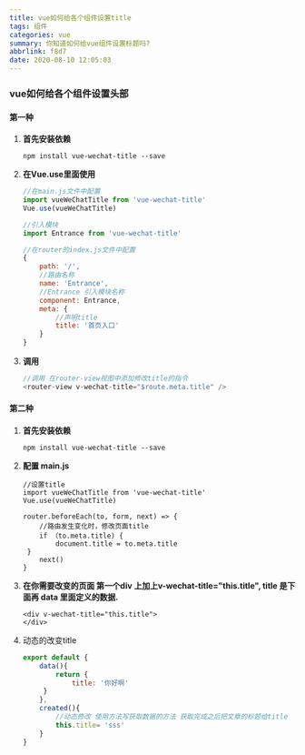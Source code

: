 ```yaml
---
title: vue如何给各个组件设置title
tags: 组件
categories: vue
summary: 你知道如何给vue组件设置标题吗?
abbrlink: f8d7
date: 2020-08-10 12:05:03
---
```

### vue如何给各个组件设置头部

#### 第一种

1. **首先安装依赖**

   ```
   npm install vue-wechat-title --save
   ```

2. **在Vue.use里面使用**

   ```js
   //在main.js文件中配置
   import vueWeChatTitle from 'vue-wechat-title'
   Vue.use(vueWeChatTitle)
   
   //引入模块 
   import Entrance from 'vue-wechat-title'
   
   //在router的index.js文件中配置
   {
       path: '/',
       //路由名称
       name: 'Entrance',
       //Entrance 引入模块名称
       component: Entrance,
       meta: {
           //声明title
           title: '首页入口'    
       }
   }
   ```

3. **调用**

   ```js
   //调用 在router-view视图中添加修改title的指令
   <router-view v-wechat-title="$route.meta.title" />
   ```

#### 第二种

1. **首先安装依赖**

   ```
   npm install vue-wechat-title --save
   ```

2. **配置 main.js**

   ```
   //设置title
   import vueWeChatTitle from 'vue-wechat-title'
   Vue.use(vueWeChatTitle)
   
   router.beforeEach(to, form, next) => {
       //路由发生变化时，修改页面title
       if （to.meta.title) {
           document.title = to.meta.title
   	}
       next()
   }
   
   ```

   

3. **在你需要改变的页面 第一个div 上加上v-wechat-title="this.title", title 是下面再 data 里面定义的数据.**

   ```
   <div v-wechat-title="this.title">
   </div>
   ```

4. 动态的改变title

   ```js
   export default {
       data(){
           return {
               title: '你好啊'
   		}
       },
       created(){
           //动态修改 使用方法写获取数据的方法 获取完成之后把文章的标题给title
           this.title= 'sss'
       }
   }
   
   ```

[借鉴文章 ]: https://blog.csdn.net/Tomwildboar/article/details/8276700


